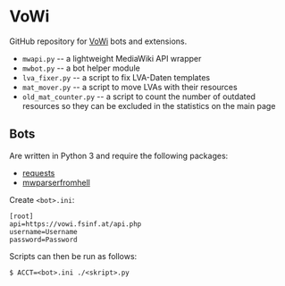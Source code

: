 # VoWi

GitHub repository for [VoWi](https://vowi.fsinf.at/) bots and extensions.

* `mwapi.py` -- a lightweight MediaWiki API wrapper
* `mwbot.py` -- a bot helper module
* `lva_fixer.py` -- a script to fix LVA-Daten templates
* `mat_mover.py` -- a script to move LVAs with their resources
* `old_mat_counter.py` -- a script to count the number of outdated resources so they can be excluded in the statistics on the main page

## Bots

Are written in Python 3 and require the following packages:

* [requests](http://docs.python-requests.org/)
* [mwparserfromhell](https://github.com/earwig/mwparserfromhell)

Create `<bot>.ini`:

```
[root]
api=https://vowi.fsinf.at/api.php
username=Username
password=Password
```

Scripts can then be run as follows:

	$ ACCT=<bot>.ini ./<skript>.py
